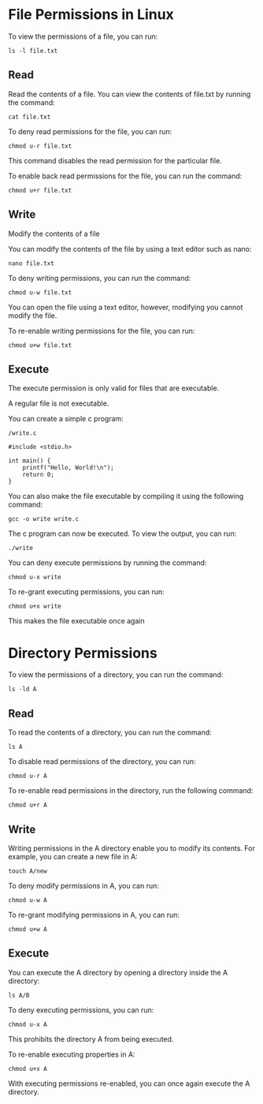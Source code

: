 # File Permissions in Linux

To view the permissions of a file, you can run:
```
ls -l file.txt
```
## Read
Read the contents of a file.
You can view the contents of file.txt by running the command:
```
cat file.txt
```
To deny read permissions for the file, you can run:
```
chmod u-r file.txt
```
This command disables the read permission for the particular file.

To enable back read permissions for the file, you can run the command:
```
chmod u+r file.txt
```

## Write
Modify the contents of a file

You can modify the contents of the file by using a text editor such as nano:

```
nano file.txt
```

To deny writing permissions, you can run the command:
```
chmod u-w file.txt
```

You can open the file using a text editor, however, modifying you cannot modify the file.

To re-enable writing permissions for the file, you can run:
```
chmod u+w file.txt
```
## Execute
The execute permission is only valid for files that are executable.

A regular file is not executable.

You can create a simple c program:

```
/write.c

#include <stdio.h>

int main() {
    printf("Hello, World!\n");
    return 0;
}
```

You can also make the file executable by compiling it using the following command:
```
gcc -o write write.c
```

The c program can now be executed. To view the output, you can run:
```
./write
```

You can deny execute permissions by running the command:
```
chmod u-x write
```

To re-grant executing permissions, you can run:
```
chmod u+x write
```

This makes the file executable once again

# Directory Permissions

To view the permissions of a directory, you can run the command:
```
ls -ld A
```

## Read
To read the contents of a directory, you can run the command:
```
ls A
```

To disable read permissions of the directory, you can run:
```
chmod u-r A
```

To re-enable read permissions in the directory, run the following command:
```
chmod u+r A
```

## Write

Writing permissions in the A directory enable you to modify its contents. For example, you can create a new file in A:

```
touch A/new
```

To deny modify permissions in A, you can run:
```
chmod u-w A
```

To re-grant modifying permissions in A, you can run:
```
chmod u+w A
```

## Execute

You can execute the A directory by opening a directory inside the A directory:
```
ls A/B
```

To deny executing permissions, you can run:
```
chmod u-x A
```

This prohibits the directory A from being executed.

To re-enable executing properties in A:
```
chmod u+x A
```

With executing permissions re-enabled, you can once again execute the A directory.